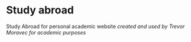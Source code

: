 # Study abroad
Study Abroad for personal academic website
*created and used by Trevor Moravec for academic purposes*
